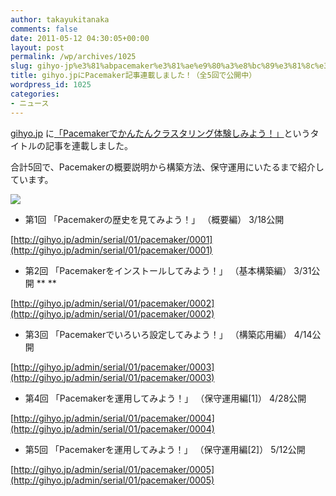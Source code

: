 ```yaml
---
author: takayukitanaka
comments: false
date: 2011-05-12 04:30:05+00:00
layout: post
permalink: /wp/archives/1025
slug: gihyo-jp%e3%81%abpacemaker%e3%81%ae%e9%80%a3%e8%bc%89%e3%81%8c%e3%81%af%e3%81%98%e3%81%be%e3%82%8a%e3%81%be%e3%81%97%e3%81%9f
title: gihyo.jpにPacemaker記事連載しました！（全5回で公開中）
wordpress_id: 1025
categories:
- ニュース
---
```


[gihyo.jp](http://gihyo.jp/) に[「Pacemakerでかんたんクラスタリング体験しみよう！」](http://gihyo.jp/admin/serial/01/pacemaker)というタイトルの記事を連載しました。

合計5回で、Pacemakerの概要説明から構築方法、保守運用にいたるまで紹介しています。

[![](/assets/images/wp-content/pm003.png)](http://gihyo.jp/admin/serial/01/pacemaker)

  


  


  


  




	
  * 第1回 「Pacemakerの歴史を見てみよう！」 （概要編） 3/18公開




[http://gihyo.jp/admin/serial/01/pacemaker/0001](http://gihyo.jp/admin/serial/01/pacemaker/0001)






	
  * 第2回 「Pacemakerをインストールしてみよう！」 （基本構築編） 3/31公開 ** **




[http://gihyo.jp/admin/serial/01/pacemaker/0002](http://gihyo.jp/admin/serial/01/pacemaker/0002)






	
  * 第3回 「Pacemakerでいろいろ設定してみよう！」 （構築応用編） 4/14公開




[http://gihyo.jp/admin/serial/01/pacemaker/0003](http://gihyo.jp/admin/serial/01/pacemaker/0003)






	
  * 第4回 「Pacemakerを運用してみよう！」 （保守運用編[1]） 4/28公開 




[http://gihyo.jp/admin/serial/01/pacemaker/0004](http://gihyo.jp/admin/serial/01/pacemaker/0004)






	
  * 第5回 「Pacemakerを運用してみよう！」 （保守運用編[2]） 5/12公開




[http://gihyo.jp/admin/serial/01/pacemaker/0005](http://gihyo.jp/admin/serial/01/pacemaker/0005)

